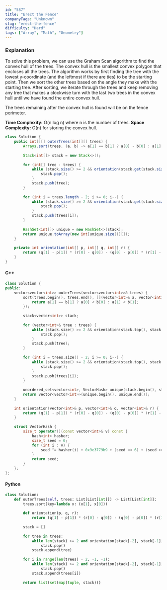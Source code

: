 ```yaml
---
id: "587"
title: "Erect the Fence"
companyTags: "Unknown"
slug: "erect-the-fence"
difficulty: "Hard"
tags: ["Array", "Math", "Geometry"]
---
```


### Explanation
To solve this problem, we can use the Graham Scan algorithm to find the convex hull of the trees. The convex hull is the smallest convex polygon that encloses all the trees. The algorithm works by first finding the tree with the lowest y-coordinate (and the leftmost if there are ties) to be the starting point. Then we sort the other trees based on the angle they make with the starting tree. After sorting, we iterate through the trees and keep removing any tree that makes a clockwise turn with the last two trees in the convex hull until we have found the entire convex hull.

The trees remaining after the convex hull is found will be on the fence perimeter.

**Time Complexity:** O(n log n) where n is the number of trees.
**Space Complexity:** O(n) for storing the convex hull.

```java
class Solution {
    public int[][] outerTrees(int[][] trees) {
        Arrays.sort(trees, (a, b) -> a[1] == b[1] ? a[0] - b[0] : a[1] - b[1]);
        
        Stack<int[]> stack = new Stack<>();
        
        for (int[] tree : trees) {
            while (stack.size() >= 2 && orientation(stack.get(stack.size() - 2), stack.get(stack.size() - 1), tree) > 0) {
                stack.pop();
            }
            stack.push(tree);
        }
        
        for (int i = trees.length - 2; i >= 0; i--) {
            while (stack.size() >= 2 && orientation(stack.get(stack.size() - 2), stack.get(stack.size() - 1), trees[i]) > 0) {
                stack.pop();
            }
            stack.push(trees[i]);
        }
        
        HashSet<int[]> unique = new HashSet<>(stack);
        return unique.toArray(new int[unique.size()][]);
    }
    
    private int orientation(int[] p, int[] q, int[] r) {
        return (q[1] - p[1]) * (r[0] - q[0]) - (q[0] - p[0]) * (r[1] - q[1]);
    }
}
```

#### C++
```cpp
class Solution {
public:
    vector<vector<int>> outerTrees(vector<vector<int>>& trees) {
        sort(trees.begin(), trees.end(), [](vector<int>& a, vector<int>& b) {
            return a[1] == b[1] ? a[0] < b[0] : a[1] < b[1];
        });
        
        stack<vector<int>> stack;
        
        for (vector<int>& tree : trees) {
            while (stack.size() >= 2 && orientation(stack.top(), stack.top(1), tree) > 0) {
                stack.pop();
            }
            stack.push(tree);
        }
        
        for (int i = trees.size() - 2; i >= 0; i--) {
            while (stack.size() >= 2 && orientation(stack.top(), stack.top(1), trees[i]) > 0) {
                stack.pop();
            }
            stack.push(trees[i]);
        }
        
        unordered_set<vector<int>, VectorHash> unique(stack.begin(), stack.end());
        return vector<vector<int>>(unique.begin(), unique.end());
    }
    
    int orientation(vector<int>& p, vector<int>& q, vector<int>& r) {
        return (q[1] - p[1]) * (r[0] - q[0]) - (q[0] - p[0]) * (r[1] - q[1]);
    }
    
    struct VectorHash {
        size_t operator()(const vector<int>& v) const {
            hash<int> hasher;
            size_t seed = 0;
            for (int i : v) {
                seed ^= hasher(i) + 0x9e3779b9 + (seed << 6) + (seed >> 2);
            }
            return seed;
        }
    };
};
```

#### Python
```python
class Solution:
    def outerTrees(self, trees: List[List[int]]) -> List[List[int]]:
        trees.sort(key=lambda x: (x[1], x[0]))
        
        def orientation(p, q, r):
            return (q[1] - p[1]) * (r[0] - q[0]) - (q[0] - p[0]) * (r[1] - q[1])
        
        stack = []
        
        for tree in trees:
            while len(stack) >= 2 and orientation(stack[-2], stack[-1], tree) > 0:
                stack.pop()
            stack.append(tree)
        
        for i in range(len(trees) - 2, -1, -1):
            while len(stack) >= 2 and orientation(stack[-2], stack[-1], trees[i]) > 0:
                stack.pop()
            stack.append(trees[i])
        
        return list(set(map(tuple, stack)))
```